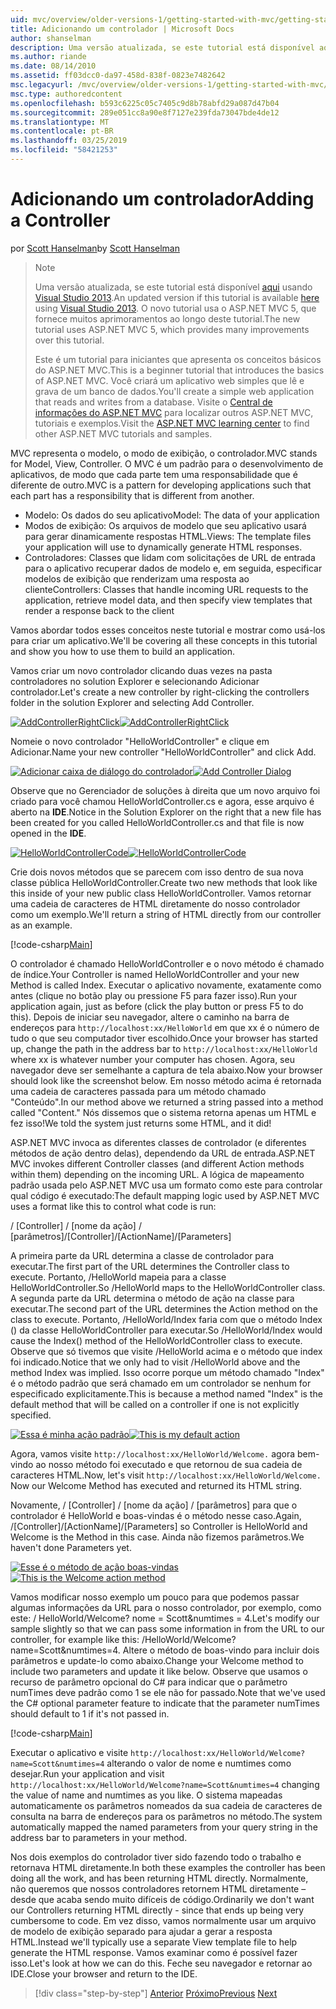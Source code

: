 ```yaml
---
uid: mvc/overview/older-versions-1/getting-started-with-mvc/getting-started-with-mvc-part2
title: Adicionando um controlador | Microsoft Docs
author: shanselman
description: Uma versão atualizada, se este tutorial está disponível aqui usando o Visual Studio 2013. O novo tutorial usa o ASP.NET MVC 5, que fornece muitos aprimoramentos em t...
ms.author: riande
ms.date: 08/14/2010
ms.assetid: ff03dcc0-da97-458d-838f-0823e7482642
msc.legacyurl: /mvc/overview/older-versions-1/getting-started-with-mvc/getting-started-with-mvc-part2
msc.type: authoredcontent
ms.openlocfilehash: b593c6225c05c7405c9d8b78abfd29a087d47b04
ms.sourcegitcommit: 289e051cc8a90e8f7127e239fda73047bde4de12
ms.translationtype: MT
ms.contentlocale: pt-BR
ms.lasthandoff: 03/25/2019
ms.locfileid: "58421253"
---
```

<a name="adding-a-controller"></a><span data-ttu-id="fe253-104">Adicionando um controlador</span><span class="sxs-lookup"><span data-stu-id="fe253-104">Adding a Controller</span></span>
====================
<span data-ttu-id="fe253-105">por [Scott Hanselman](https://github.com/shanselman)</span><span class="sxs-lookup"><span data-stu-id="fe253-105">by [Scott Hanselman](https://github.com/shanselman)</span></span>

> > [!NOTE]
> > <span data-ttu-id="fe253-106">Uma versão atualizada, se este tutorial está disponível [aqui](../../getting-started/introduction/getting-started.md) usando [Visual Studio 2013](https://my.visualstudio.com/Downloads?q=visual%20studio%202013).</span><span class="sxs-lookup"><span data-stu-id="fe253-106">An updated version if this tutorial is available [here](../../getting-started/introduction/getting-started.md) using [Visual Studio 2013](https://my.visualstudio.com/Downloads?q=visual%20studio%202013).</span></span> <span data-ttu-id="fe253-107">O novo tutorial usa o ASP.NET MVC 5, que fornece muitos aprimoramentos ao longo deste tutorial.</span><span class="sxs-lookup"><span data-stu-id="fe253-107">The new tutorial uses ASP.NET MVC 5, which provides many improvements over this tutorial.</span></span>
>
>
> <span data-ttu-id="fe253-108">Este é um tutorial para iniciantes que apresenta os conceitos básicos do ASP.NET MVC.</span><span class="sxs-lookup"><span data-stu-id="fe253-108">This is a beginner tutorial that introduces the basics of ASP.NET MVC.</span></span> <span data-ttu-id="fe253-109">Você criará um aplicativo web simples que lê e grava de um banco de dados.</span><span class="sxs-lookup"><span data-stu-id="fe253-109">You'll create a simple web application that reads and writes from a database.</span></span> <span data-ttu-id="fe253-110">Visite o [Central de informações do ASP.NET MVC](../../../index.md) para localizar outros ASP.NET MVC, tutoriais e exemplos.</span><span class="sxs-lookup"><span data-stu-id="fe253-110">Visit the [ASP.NET MVC learning center](../../../index.md) to find other ASP.NET MVC tutorials and samples.</span></span>


<span data-ttu-id="fe253-111">MVC representa o modelo, o modo de exibição, o controlador.</span><span class="sxs-lookup"><span data-stu-id="fe253-111">MVC stands for Model, View, Controller.</span></span> <span data-ttu-id="fe253-112">O MVC é um padrão para o desenvolvimento de aplicativos, de modo que cada parte tem uma responsabilidade que é diferente de outro.</span><span class="sxs-lookup"><span data-stu-id="fe253-112">MVC is a pattern for developing applications such that each part has a responsibility that is different from another.</span></span>

- <span data-ttu-id="fe253-113">Modelo: Os dados do seu aplicativo</span><span class="sxs-lookup"><span data-stu-id="fe253-113">Model: The data of your application</span></span>
- <span data-ttu-id="fe253-114">Modos de exibição: Os arquivos de modelo que seu aplicativo usará para gerar dinamicamente respostas HTML.</span><span class="sxs-lookup"><span data-stu-id="fe253-114">Views: The template files your application will use to dynamically generate HTML responses.</span></span>
- <span data-ttu-id="fe253-115">Controladores: Classes que lidam com solicitações de URL de entrada para o aplicativo recuperar dados de modelo e, em seguida, especificar modelos de exibição que renderizam uma resposta ao cliente</span><span class="sxs-lookup"><span data-stu-id="fe253-115">Controllers: Classes that handle incoming URL requests to the application, retrieve model data, and then specify view templates that render a response back to the client</span></span>

<span data-ttu-id="fe253-116">Vamos abordar todos esses conceitos neste tutorial e mostrar como usá-los para criar um aplicativo.</span><span class="sxs-lookup"><span data-stu-id="fe253-116">We'll be covering all these concepts in this tutorial and show you how to use them to build an application.</span></span>

<span data-ttu-id="fe253-117">Vamos criar um novo controlador clicando duas vezes na pasta controladores no solution Explorer e selecionando Adicionar controlador.</span><span class="sxs-lookup"><span data-stu-id="fe253-117">Let's create a new controller by right-clicking the controllers folder in the solution Explorer and selecting Add Controller.</span></span>

<span data-ttu-id="fe253-118">[![AddControllerRightClick](getting-started-with-mvc-part2/_static/image2.png)](getting-started-with-mvc-part2/_static/image1.png)</span><span class="sxs-lookup"><span data-stu-id="fe253-118">[![AddControllerRightClick](getting-started-with-mvc-part2/_static/image2.png)](getting-started-with-mvc-part2/_static/image1.png)</span></span>

<span data-ttu-id="fe253-119">Nomeie o novo controlador "HelloWorldController" e clique em Adicionar.</span><span class="sxs-lookup"><span data-stu-id="fe253-119">Name your new controller "HelloWorldController" and click Add.</span></span>

<span data-ttu-id="fe253-120">[![Adicionar caixa de diálogo do controlador](getting-started-with-mvc-part2/_static/image4.png)](getting-started-with-mvc-part2/_static/image3.png)</span><span class="sxs-lookup"><span data-stu-id="fe253-120">[![Add Controller Dialog](getting-started-with-mvc-part2/_static/image4.png)](getting-started-with-mvc-part2/_static/image3.png)</span></span>

<span data-ttu-id="fe253-121">Observe que no Gerenciador de soluções à direita que um novo arquivo foi criado para você chamou HelloWorldController.cs e agora, esse arquivo é aberto na **IDE**.</span><span class="sxs-lookup"><span data-stu-id="fe253-121">Notice in the Solution Explorer on the right that a new file has been created for you called HelloWorldController.cs and that file is now opened in the **IDE**.</span></span>

<span data-ttu-id="fe253-122">[![HelloWorldControllerCode](getting-started-with-mvc-part2/_static/image6.png)](getting-started-with-mvc-part2/_static/image5.png)</span><span class="sxs-lookup"><span data-stu-id="fe253-122">[![HelloWorldControllerCode](getting-started-with-mvc-part2/_static/image6.png)](getting-started-with-mvc-part2/_static/image5.png)</span></span>

<span data-ttu-id="fe253-123">Crie dois novos métodos que se parecem com isso dentro de sua nova classe pública HelloWorldController.</span><span class="sxs-lookup"><span data-stu-id="fe253-123">Create two new methods that look like this inside of your new public class HelloWorldController.</span></span> <span data-ttu-id="fe253-124">Vamos retornar uma cadeia de caracteres de HTML diretamente do nosso controlador como um exemplo.</span><span class="sxs-lookup"><span data-stu-id="fe253-124">We'll return a string of HTML directly from our controller as an example.</span></span>

[!code-csharp[Main](getting-started-with-mvc-part2/samples/sample1.cs)]

<span data-ttu-id="fe253-125">O controlador é chamado HelloWorldController e o novo método é chamado de índice.</span><span class="sxs-lookup"><span data-stu-id="fe253-125">Your Controller is named HelloWorldController and your new Method is called Index.</span></span> <span data-ttu-id="fe253-126">Executar o aplicativo novamente, exatamente como antes (clique no botão play ou pressione F5 para fazer isso).</span><span class="sxs-lookup"><span data-stu-id="fe253-126">Run your application again, just as before (click the play button or press F5 to do this).</span></span> <span data-ttu-id="fe253-127">Depois de iniciar seu navegador, altere o caminho na barra de endereços para `http://localhost:xx/HelloWorld` em que xx é o número de tudo o que seu computador tiver escolhido.</span><span class="sxs-lookup"><span data-stu-id="fe253-127">Once your browser has started up, change the path in the address bar to `http://localhost:xx/HelloWorld` where xx is whatever number your computer has chosen.</span></span> <span data-ttu-id="fe253-128">Agora, seu navegador deve ser semelhante a captura de tela abaixo.</span><span class="sxs-lookup"><span data-stu-id="fe253-128">Now your browser should look like the screenshot below.</span></span> <span data-ttu-id="fe253-129">Em nosso método acima é retornada uma cadeia de caracteres passada para um método chamado "Conteúdo".</span><span class="sxs-lookup"><span data-stu-id="fe253-129">In our method above we returned a string passed into a method called "Content."</span></span> <span data-ttu-id="fe253-130">Nós dissemos que o sistema retorna apenas um HTML e fez isso!</span><span class="sxs-lookup"><span data-stu-id="fe253-130">We told the system just returns some HTML, and it did!</span></span>

<span data-ttu-id="fe253-131">ASP.NET MVC invoca as diferentes classes de controlador (e diferentes métodos de ação dentro delas), dependendo da URL de entrada.</span><span class="sxs-lookup"><span data-stu-id="fe253-131">ASP.NET MVC invokes different Controller classes (and different Action methods within them) depending on the incoming URL.</span></span> <span data-ttu-id="fe253-132">A lógica de mapeamento padrão usada pelo ASP.NET MVC usa um formato como este para controlar qual código é executado:</span><span class="sxs-lookup"><span data-stu-id="fe253-132">The default mapping logic used by ASP.NET MVC uses a format like this to control what code is run:</span></span>

<span data-ttu-id="fe253-133">/ [Controller] / [nome da ação] / [parâmetros]</span><span class="sxs-lookup"><span data-stu-id="fe253-133">/[Controller]/[ActionName]/[Parameters]</span></span>

<span data-ttu-id="fe253-134">A primeira parte da URL determina a classe de controlador para executar.</span><span class="sxs-lookup"><span data-stu-id="fe253-134">The first part of the URL determines the Controller class to execute.</span></span> <span data-ttu-id="fe253-135">Portanto, /HelloWorld mapeia para a classe HelloWorldController.</span><span class="sxs-lookup"><span data-stu-id="fe253-135">So /HelloWorld maps to the HelloWorldController class.</span></span> <span data-ttu-id="fe253-136">A segunda parte da URL determina o método de ação na classe para executar.</span><span class="sxs-lookup"><span data-stu-id="fe253-136">The second part of the URL determines the Action method on the class to execute.</span></span> <span data-ttu-id="fe253-137">Portanto, /HelloWorld/Index faria com que o método Index () da classe HelloWorldController para executar.</span><span class="sxs-lookup"><span data-stu-id="fe253-137">So /HelloWorld/Index would cause the Index() method of the HelloWorldController class to execute.</span></span> <span data-ttu-id="fe253-138">Observe que só tivemos que visite /HelloWorld acima e o método que index foi indicado.</span><span class="sxs-lookup"><span data-stu-id="fe253-138">Notice that we only had to visit /HelloWorld above and the method Index was implied.</span></span> <span data-ttu-id="fe253-139">Isso ocorre porque um método chamado "Index" é o método padrão que será chamado em um controlador se nenhum for especificado explicitamente.</span><span class="sxs-lookup"><span data-stu-id="fe253-139">This is because a method named "Index" is the default method that will be called on a controller if one is not explicitly specified.</span></span>

<span data-ttu-id="fe253-140">[![Essa é minha ação padrão](getting-started-with-mvc-part2/_static/image8.png)](getting-started-with-mvc-part2/_static/image7.png)</span><span class="sxs-lookup"><span data-stu-id="fe253-140">[![This is my default action](getting-started-with-mvc-part2/_static/image8.png)](getting-started-with-mvc-part2/_static/image7.png)</span></span>

<span data-ttu-id="fe253-141">Agora, vamos visite `http://localhost:xx/HelloWorld/Welcome.` agora bem-vindo ao nosso método foi executado e que retornou de sua cadeia de caracteres HTML.</span><span class="sxs-lookup"><span data-stu-id="fe253-141">Now, let's visit `http://localhost:xx/HelloWorld/Welcome.` Now our Welcome Method has executed and returned its HTML string.</span></span>

<span data-ttu-id="fe253-142">Novamente, / [Controller] / [nome da ação] / [parâmetros] para que o controlador é HelloWorld e boas-vindas é o método nesse caso.</span><span class="sxs-lookup"><span data-stu-id="fe253-142">Again, /[Controller]/[ActionName]/[Parameters] so Controller is HelloWorld and Welcome is the Method in this case.</span></span> <span data-ttu-id="fe253-143">Ainda não fizemos parâmetros.</span><span class="sxs-lookup"><span data-stu-id="fe253-143">We haven't done Parameters yet.</span></span>

<span data-ttu-id="fe253-144">[![Esse é o método de ação boas-vindas](getting-started-with-mvc-part2/_static/image10.png)](getting-started-with-mvc-part2/_static/image9.png)</span><span class="sxs-lookup"><span data-stu-id="fe253-144">[![This is the Welcome action method](getting-started-with-mvc-part2/_static/image10.png)](getting-started-with-mvc-part2/_static/image9.png)</span></span>

<span data-ttu-id="fe253-145">Vamos modificar nosso exemplo um pouco para que podemos passar algumas informações da URL para o nosso controlador, por exemplo, como este: / HelloWorld/Welcome? nome = Scott&amp;numtimes = 4.</span><span class="sxs-lookup"><span data-stu-id="fe253-145">Let's modify our sample slightly so that we can pass some information in from the URL to our controller, for example like this: /HelloWorld/Welcome?name=Scott&amp;numtimes=4.</span></span> <span data-ttu-id="fe253-146">Altere o método de boas-vindo para incluir dois parâmetros e update-lo como abaixo.</span><span class="sxs-lookup"><span data-stu-id="fe253-146">Change your Welcome method to include two parameters and update it like below.</span></span> <span data-ttu-id="fe253-147">Observe que usamos o recurso de parâmetro opcional do C# para indicar que o parâmetro numTimes deve padrão como 1 se ele não for passado.</span><span class="sxs-lookup"><span data-stu-id="fe253-147">Note that we've used the C# optional parameter feature to indicate that the parameter numTimes should default to 1 if it's not passed in.</span></span>

[!code-csharp[Main](getting-started-with-mvc-part2/samples/sample2.cs)]

<span data-ttu-id="fe253-148">Executar o aplicativo e visite `http://localhost:xx/HelloWorld/Welcome?name=Scott&numtimes=4` alterando o valor de nome e numtimes como desejar.</span><span class="sxs-lookup"><span data-stu-id="fe253-148">Run your application and visit `http://localhost:xx/HelloWorld/Welcome?name=Scott&numtimes=4` changing the value of name and numtimes as you like.</span></span> <span data-ttu-id="fe253-149">O sistema mapeadas automaticamente os parâmetros nomeados da sua cadeia de caracteres de consulta na barra de endereços para os parâmetros no método.</span><span class="sxs-lookup"><span data-stu-id="fe253-149">The system automatically mapped the named parameters from your query string in the address bar to parameters in your method.</span></span>

<span data-ttu-id="fe253-150">Nos dois exemplos do controlador tiver sido fazendo todo o trabalho e retornava HTML diretamente.</span><span class="sxs-lookup"><span data-stu-id="fe253-150">In both these examples the controller has been doing all the work, and has been returning HTML directly.</span></span> <span data-ttu-id="fe253-151">Normalmente, não queremos que nossos controladores retornem HTML diretamente – desde que acaba sendo muito difíceis de código.</span><span class="sxs-lookup"><span data-stu-id="fe253-151">Ordinarily we don't want our Controllers returning HTML directly - since that ends up being very cumbersome to code.</span></span> <span data-ttu-id="fe253-152">Em vez disso, vamos normalmente usar um arquivo de modelo de exibição separado para ajudar a gerar a resposta HTML.</span><span class="sxs-lookup"><span data-stu-id="fe253-152">Instead we'll typically use a separate View template file to help generate the HTML response.</span></span> <span data-ttu-id="fe253-153">Vamos examinar como é possível fazer isso.</span><span class="sxs-lookup"><span data-stu-id="fe253-153">Let's look at how we can do this.</span></span> <span data-ttu-id="fe253-154">Feche seu navegador e retornar ao IDE.</span><span class="sxs-lookup"><span data-stu-id="fe253-154">Close your browser and return to the IDE.</span></span>

> [!div class="step-by-step"]
> <span data-ttu-id="fe253-155">[Anterior](getting-started-with-mvc-part1.md)
> [Próximo](getting-started-with-mvc-part3.md)</span><span class="sxs-lookup"><span data-stu-id="fe253-155">[Previous](getting-started-with-mvc-part1.md)
[Next](getting-started-with-mvc-part3.md)</span></span>
